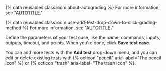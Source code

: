 {% data reusables.classroom.about-autograding %} For more information, see "[AUTOTITLE](/education/manage-coursework-with-github-classroom/teach-with-github-classroom/use-autograding)."

{% data reusables.classroom.use-add-test-drop-down-to-click-grading-method %} For more information, see "[AUTOTITLE](/education/manage-coursework-with-github-classroom/teach-with-github-classroom/use-autograding#grading-methods)."

Define the parameters of your test case, like the name, commands, inputs, outputs, timeout, and points. When you're done, click **Save test case**.

You can add more tests with the **Add test** drop-down menu, and you can edit or delete existing tests with {% octicon "pencil" aria-label="The pencil icon" %} or {% octicon "trash" aria-label="The trash icon" %}.